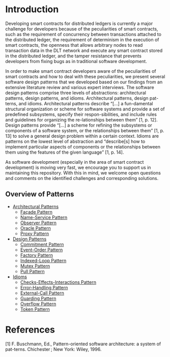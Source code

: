 # Introduction
Developing smart contracts for distributed ledgers is currently a major challenge for developers because of the peculiarities of smart contracts, such as the requirement of concurrency between transactions attached to the distributed ledger, the requirement of determinism in the execution of smart contracts, the openness that allows arbitrary nodes to read transaction data in the DLT network and execute any smart contract stored in the distributed ledger, and the tamper resistance that prevents developers from fixing bugs as in traditional software development.

In order to make smart contract developers aware of the peculiarities of smart contracts and how to deal with these peculiarities, we present several software design patterns that we developed based on our findings from an extensive literature review and various expert interviews. The software design patterns comprise three levels of abstractions: architectural patterns, design patterns, and idioms. Architectural patterns, design pat-terns, and idioms. Architectural patterns describe “[…] a fun-damental structural organization or scheme for software systems and provide a set of predefined subsystems, specify their respon-sibilities, and include rules and guidelines for organizing the re-lationships between them” [1, p. 12]. Design patterns provide “[…] a scheme for refining the subsystems or components of a software system, or the relationships between them” [1, p. 13] to solve a general design problem within a certain context. Idioms are patterns on the lowest level of abstraction and “describe[s] how to implement particular aspects of components or the relationships between them using the features of the given language” [1, p. 14].

As software development (especially in the area of smart contract development) is moving very fast, we encourage you to support us in maintaining this repository. With this in mind, we welcome open questions and comments on the identified challenges and corresponding solutions.

## Overview of Patterns

* [Architectural Patterns](Architectural%20Patterns/README.md#introduction)
  * [Façade Pattern](Architectural%20Patterns/Façade%20Pattern/README.md#context)
  * [Name-Service Pattern](Architectural%20Patterns/Name-Service%20Pattern/README.md#context)
  * [Observer Pattern](Architectural%20Patterns/Observer%20Pattern/README.md#context)
  * [Oracle Pattern](Architectural%20Patterns/Oracle%20Pattern/README.md#context)
  * [Proxy Pattern](Architectural%20Patterns/Proxy%20Pattern/README.md#context)
* [Design Patterns](Design%20Patterns/README.md#introduction)
  * [Commitment Pattern](Design%20Patterns/Commitment%20Pattern/README.md#context)
  * [Event-Order Pattern](Design%20Patterns/Event-Order%20Pattern/README.md#context)
  * [Factory Pattern](Design%20Patterns/Factory%20Pattern/README.md#context)
  * [Indexed-Loop Pattern](Design%20Patterns/Indexed-Loop%20Pattern/README.md#context)
  * [Mutex Pattern](Design%20Patterns/Mutex%20Pattern/README.md#context)
  * [Pull Pattern](Design%20Patterns/Pull%20Pattern/README.md#context)
* [Idioms](Idioms/README.md#introduction)
  * [Checks-Effects-Interactions Pattern](Idioms/Checks-Effects-Interactions%20Pattern/README.md#context)
  * [Error-Handling Pattern](Idioms/Error-Handling%20Pattern/README.md#context)
  * [External-Call Pattern](Idioms/External-Call%20Pattern/README.md#context)
  * [Guarding Pattern](Idioms/Guarding%20Pattern/README.md#context)
  * [Overflow Pattern](Idioms/Overflow%20Pattern/README.md#context)
  * [Token Pattern](Idioms/Token%20Pattern/README.md#context)


# References
[1] F. Buschmann, Ed., Pattern-oriented software architecture: a system of pat-terns. Chichester ; New York: Wiley, 1996.
